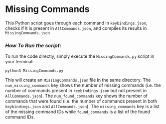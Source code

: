 # **Missing Commands**
This Python script goes through each command in `keybindings.json`, checks if it is present in `AllCommands.json`, and compiles its results in `MissingCommands.json`

### *How To Run the script:*
To run the code directly, simply execute the `MissingCommands.py` script in your terminal:
```
python3 MissingCommands.py
```
This will create an `MissingCommands.json` file in the same directory. The `num_missing_commands` key shows the number of missing commands (i.e. the number of commands present in `keybindings.json` but not present in `AllCommands.json`). The `num_found_commands` key shows the number of commands that were found (i.e. the number of commands present in both `keybindings.json` and `AllCommands.json`). The `missing_commands` key is a list of the missing command IDs while `found_commands` is a list of the found command IDs.

